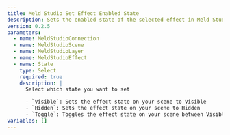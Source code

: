 ```yaml
---
title: Meld Studio Set Effect Enabled State
description: Sets the enabled state of the selected effect in Meld Studio
version: 0.2.5
parameters:
  - name: MeldStudioConnection
  - name: MeldStudioScene
  - name: MeldStudioLayer
  - name: MeldStudioEffect
  - name: State
    type: Select
    required: true
    description: |
      Select which state you want to set

      - `Visible`: Sets the effect state on your scene to Visible
      - `Hidden`: Sets the effect state on your scene to Hidden
      - `Toggle`: Toggles the effect state on your scene between Visible and Hidden
variables: []
---
```

